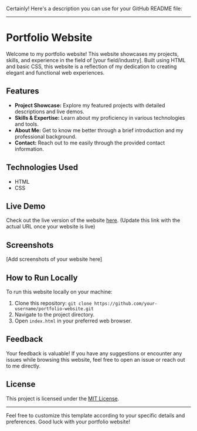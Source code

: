 Certainly! Here's a description you can use for your GitHub README file:

---

# Portfolio Website

Welcome to my portfolio website! This website showcases my projects, skills, and experience in the field of [your field/industry]. Built using HTML and basic CSS, this website is a reflection of my dedication to creating elegant and functional web experiences.

## Features

- **Project Showcase:** Explore my featured projects with detailed descriptions and live demos.
- **Skills & Expertise:** Learn about my proficiency in various technologies and tools.
- **About Me:** Get to know me better through a brief introduction and my professional background.
- **Contact:** Reach out to me easily through the provided contact information.

## Technologies Used

- HTML
- CSS

## Live Demo

Check out the live version of the website [here](#). (Update this link with the actual URL once your website is live)

## Screenshots

[Add screenshots of your website here]

## How to Run Locally

To run this website locally on your machine:

1. Clone this repository: `git clone https://github.com/your-username/portfolio-website.git`
2. Navigate to the project directory.
3. Open `index.html` in your preferred web browser.

## Feedback

Your feedback is valuable! If you have any suggestions or encounter any issues while browsing this website, feel free to open an issue or reach out to me directly.

## License

This project is licensed under the [MIT License](LICENSE).

---

Feel free to customize this template according to your specific details and preferences. Good luck with your portfolio website!
